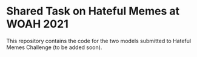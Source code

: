 # Shared Task on Hateful Memes at WOAH 2021

This repository contains the code for the two models submitted to Hateful Memes Challenge (to be added soon).
